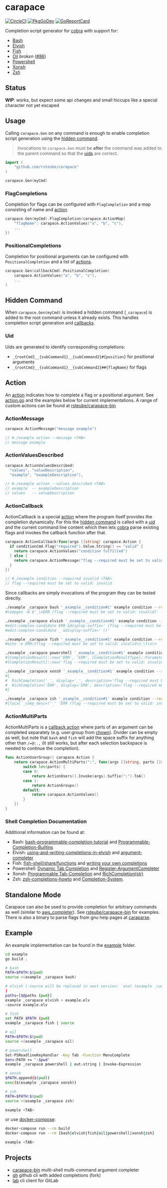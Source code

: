 # carapace

[![CircleCI](https://circleci.com/gh/rsteube/carapace.svg?style=svg)](https://circleci.com/gh/rsteube/carapace)
[![PkgGoDev](https://pkg.go.dev/badge/github.com/rsteube/carapace)](https://pkg.go.dev/github.com/rsteube/carapace)
[![GoReportCard](https://goreportcard.com/badge/github.com/rsteube/carapace)](https://goreportcard.com/report/github.com/rsteube/carapace)

Completion script generator for [cobra] with support for:

- [Bash](https://www.gnu.org/software/bash/manual/html_node/A-Programmable-Completion-Example.html)
- [Elvish](https://elv.sh/ref/edit.html#editcompletionarg-completer)
- [Fish](https://fishshell.com/docs/current/#writing-your-own-completions)
- [Oil](http://www.oilshell.org/blog/2018/10/10.html) *broken* ([#86](https://github.com/rsteube/carapace/issues/86))
- [Powershell](https://docs.microsoft.com/en-us/powershell/module/microsoft.powershell.core/register-argumentcompleter)
- [Xonsh](https://xon.sh/tutorial_completers.html#writing-a-new-completer)
- [Zsh](https://github.com/zsh-users/zsh-completions/blob/master/zsh-completions-howto.org)


## Status

**WIP**: works, but expect some api changes and small hiccups like a special character not yet escaped

## Usage

Calling `carapace.Gen` on any command is enough to enable completion script generation using the [hidden command](#hidden-command).

> Invocations to `carapace.Gen` must be **after** the command was added to the parent command so that the [uids](#uid) are correct.

```go
import (
    "github.com/rsteube/carapace"
)

carapace.Gen(myCmd)
```

### FlagCompletions

Completion for flags can be configured with `FlagCompletion` and a map consisting of name and [action](#action).

```go
carapace.Gen(myCmd).FlagCompletion(carapace.ActionMap{
    "flagName": carapace.ActionValues("a", "b", "c"),
    ...
})
```

### PositionalCompletions

Completion for positional arguments can be configured with `PositionalCompletion` and a list of [actions](#action).

```go
carapace.Gen(callbackCmd).PositionalCompletion(
    carapace.ActionValues("a", "b", "c"),
    ...
)
```

## Hidden Command

When `carapace.Gen(myCmd)` is invoked a hidden command (`_carapace`) is added to the root command unless it already exists. This handles completion script generation and [callbacks](#actioncallback).


### Uid

Uids are generated to identify corresponding completions:
- `_{rootCmd}__{subCommand1}__{subCommand2}#{position}` for positional arguments
- `_{rootCmd}__{subCommand1}__{subCommand2}##{flagName}` for flags


## Action
An [action](#action) indicates how to complete a flag or a positional argument. See [action.go](./action.go) and the examples below for current implementations. A range of custom actions can be found at [rsteube/carapace-bin](https://pkg.go.dev/github.com/rsteube/carapace-bin/pkg/actions)

### ActionMessage

```go
carapace.ActionMessage("message example")

// #./example action --message <TAB>
// message example
```

### ActionValuesDescribed

```go
carapace.ActionValuesDescribed(
  "values", "valueDescription",
  "example", "exampleDescription"),

// #./example action --values_described <TAB>
// example  -- exampleDescription
// values   -- valueDescription
```

### ActionCallback

ActionCallback is a special [action](#action) where the program itself provides the completion dynamically. For this the [hidden command](#hidden-command) is called with a [uid](#uid) and the current command line content which then lets [cobra] parse existing flags and invokes the callback function after that.

```go
carapace.ActionCallback(func(args []string) carapace.Action {
  if conditionCmd.Flag("required").Value.String() == "valid" {
    return carapace.ActionValues("condition fulfilled")
  } else {
    return carapace.ActionMessage("flag --required must be set to valid: " + conditionCmd.Flag("required").Value.String())
  }
})

// #./example condition --required invalid <TAB>
// flag --required must be set to valid: invalid
```

Since callbacks are simply invocations of the program they can be tested directly.

```sh
./example _carapace bash '_example__condition#1' example condition --required invalid
#compgen -W $'_\nERR (flag --required must be set to valid: invalid)' -- "${cur//\\ / }" | sed "s!^${curprefix//\\ / }!!"

./example _carapace elvish '_example__condition#1' example condition --required invalid
#edit:complex-candidate ERR &display-suffix=' (flag --required must be set to valid: invalid)'
#edit:complex-candidate _ &display-suffix=' ()'

./example _carapace fish '_example__condition#1' example condition --required invalid
#echo -e ERR\tflag --required must be set to valid: invalid\n_\t\n\n

./example _carapace powershell '_example__condition#1' example condition --required invalid
#[CompletionResult]::new('ERR', 'ERR', [CompletionResultType]::ParameterValue, ' ')
#[CompletionResult]::new('flag --required must be set to valid: invalid', 'flag --required must be set to valid: invalid', [CompletionResultType]::ParameterValue, ' ')

./example _carapace xonsh '_example__condition#1' example condition --required invalid
#{
#  RichCompletion('_', display='_', description='flag --required must be set to valid: invalid', prefix_len=0),
#  RichCompletion('ERR', display='ERR', description='flag --required must be set to valid: invalid', prefix_len=0),
#}

./example _carapace zsh '_example__condition#1' example condition --required invalid
#{local _comp_desc=('_' 'ERR (flag --required must be set to valid: invalid)');compadd -S '' -d _comp_desc '_' 'ERR'}
```

### ActionMultiParts

ActionMultiParts is a [callback action](#actioncallback) where parts of an argument can be completed separately (e.g. user:group from [chown](https://github.com/rsteube/carapace-completers/blob/master/completers/chown_completer/cmd/root.go)). Divider can be empty as well, but note that `bash` and `fish` will add the space suffix for anything other than `/=@:.,` (it still works, but after each selection backspace is needed to continue the completion).

```go
func ActionUserGroup() carapace.Action {
	return carapace.ActionMultiParts(":", func(args []string, parts []string) carapace.Action {
		switch len(parts) {
		case 0:
			return ActionUsers().Invoke(args).Suffix(":").ToA()
		case 1:
			return ActionGroups()
		default:
			return carapace.ActionValues()
		}
	})
}
```

### Shell Completion Documentation

Additional information can be found at:
- Bash: [bash-programmable-completion-tutorial](https://iridakos.com/programming/2018/03/01/bash-programmable-completion-tutorial) and [Programmable-Completion-Builtins](https://www.gnu.org/software/bash/manual/html_node/Programmable-Completion-Builtins.html#Programmable-Completion-Builtins)
- Elvish: [using-and-writing-completions-in-elvish](https://zzamboni.org/post/using-and-writing-completions-in-elvish/) and [argument-completer](https://elv.sh/ref/edit.html#argument-completer)
- Fish: [fish-shell/share/functions](https://github.com/fish-shell/fish-shell/tree/master/share/functions) and [writing your own completions](https://fishshell.com/docs/current/#writing-your-own-completions)
- Powershell: [Dynamic Tab Completion](https://adamtheautomator.com/powershell-parameters-argumentcompleter/) and [Register-ArgumentCompleter](https://docs.microsoft.com/en-us/powershell/module/microsoft.powershell.core/register-argumentcompleter)
- Xonsh: [Programmable Tab-Completion](https://xon.sh/tutorial_completers.html) and [RichCompletion(str)](https://github.com/xonsh/xonsh/blob/master/xonsh/completers/tools.py)
- Zsh: [zsh-completions-howto](https://github.com/zsh-users/zsh-completions/blob/master/zsh-completions-howto.org#functions-for-performing-complex-completions-of-single-words) and [Completion-System](http://zsh.sourceforge.net/Doc/Release/Completion-System.html#Completion-System).

## Standalone Mode

Carapace can also be used to provide completion for arbitrary commands as well (similar to [aws_completer](https://docs.aws.amazon.com/cli/latest/userguide/cli-configure-completion.html)).
See [rsteube/carapace-bin](https://github.com/rsteube/carapace-bin) for examples. There is also a binary to parse flags from gnu help pages at [caraparse](https://github.com/rsteube/carapace-bin/tree/master/cmd/caraparse).

## Example

An example implementation can be found in the [example](./example/) folder.

```sh
cd example
go build .

# bash
PATH=$PATH:$(pwd)
source <(example _carapace bash)

# elvish (-source will be replaced in next version: `eval (example _carapace elvish | slurp`)
)
paths=[$@paths (pwd)]
example _carapace elvish > example.elv
-source example.elv

# fish
set PATH $PATH (pwd) 
example _carapace fish | source

# oil
PATH=$PATH:$(pwd)
source <(example _carapace oil)

# powershell
Set-PSReadlineKeyHandler -Key Tab -Function MenuComplete
$env:PATH += ":$pwd"
example _carapace powershell | out-string | Invoke-Expression

# xonsh
$PATH.append($(pwd))
exec($(example _carapace xonsh))

# zsh
PATH=$PATH:$(pwd)
source <(example _carapace zsh)

example <TAB>
```

or use [docker-compose](https://docs.docker.com/compose/):
```sh
docker-compose run --rm build
docker-compose run --rm [bash|elvish|fish|oil|powershell|xonsh|zsh]

example <TAB>
```

## Projects

- [carapace-bin](https://github.com/rsteube/carapace-bin) multi-shell multi-command argument completer
- [gh](https://github.com/rsteube/gh) github cli with added completions (fork)
- [lab](https://github.com/zaquestion/lab) cli client for GitLab

[cobra]:https://github.com/spf13/cobra
